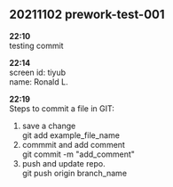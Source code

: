 ## 20211102 prework-test-001

**22:10**  
testing commit  

**22:14**  
screen id: tiyub  
name: Ronald L.  

**22:19**  
Steps to commit a file in GIT:  
1. save a change  
git add example_file_name  
2. commmit and add comment  
git commit -m "add_comment"  
3. push and update repo.  
git push origin branch_name
